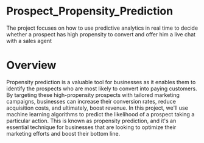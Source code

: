 # Prospect_Propensity_Prediction
The project focuses on how to use predictive analytics in real time to decide whether a prospect has high propensity to convert and offer him a live chat with a sales agent


# Overview
Propensity prediction is a valuable tool for businesses as it enables them to identify the prospects who are most likely to convert into paying customers. By targeting these high-propensity prospects with tailored marketing campaigns, businesses can increase their conversion rates, reduce acquisition costs, and ultimately, boost revenue.
In this project, we'll use machine learning algorithms to predict the likelihood of a prospect taking a particular action. This is known as propensity prediction, and it's an essential technique for businesses that are looking to optimize their marketing efforts and boost their bottom line.
